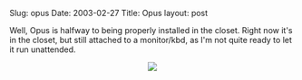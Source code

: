Slug: opus
Date: 2003-02-27
Title: Opus
layout: post

Well, Opus is halfway to being properly installed in the closet. Right now it&#39;s in the closet, but still attached to a monitor/kbd, as I&#39;m not quite ready to let it run unattended.


<div align="center"><a href="http://media.redmonk.net/images/opusSm.jpg"><img border="0" src="https://media.redmonk.net/images/opusTiny.jpg" /></a></div>
